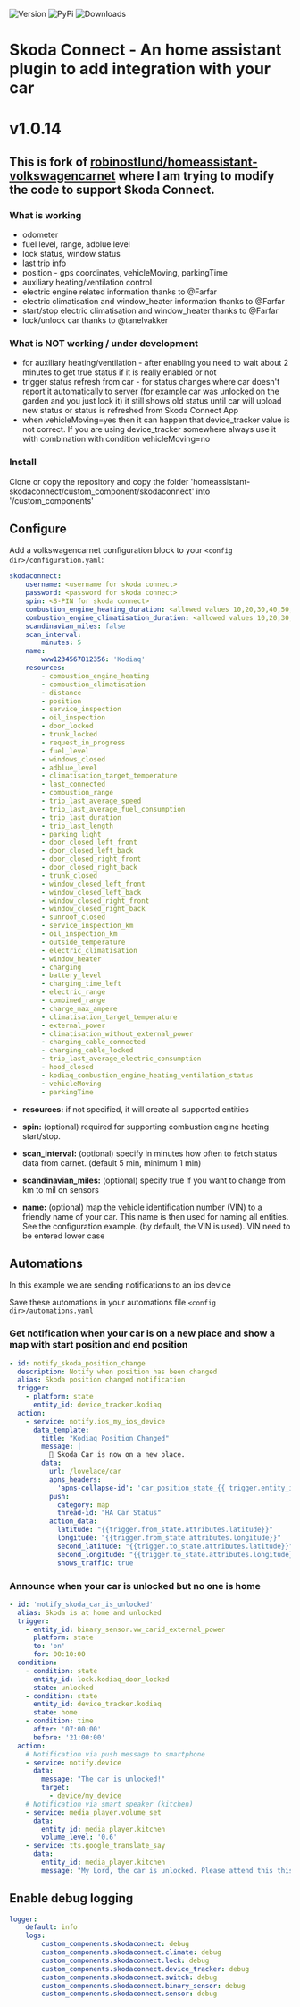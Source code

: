 ![Version](https://img.shields.io/github/v/release/lendy007/homeassistant-skodaconnect?include_prereleases)
![PyPi](https://img.shields.io/pypi/v/skodaconnect?label=latest%20pypi)
![Downloads](https://img.shields.io/github/downloads/lendy007/homeassistant-skodaconnect/total)

# Skoda Connect - An home assistant plugin to add integration with your car

# v1.0.14

## This is fork of [robinostlund/homeassistant-volkswagencarnet](https://github.com/robinostlund/homeassistant-volkswagencarnet) where I am trying to modify the code to support Skoda Connect.

### What is working
- odometer
- fuel level, range, adblue level
- lock status, window status
- last trip info
- position - gps coordinates, vehicleMoving, parkingTime 
- auxiliary heating/ventilation control
- electric engine related information thanks to @Farfar
- electric climatisation and window_heater information thanks to @Farfar
- start/stop electric climatisation and window_heater thanks to @Farfar
- lock/unlock car thanks to @tanelvakker

### What is NOT working / under development
- for auxiliary heating/ventilation - after enabling you need to wait about 2 minutes to get true status if it is really enabled or not
- trigger status refresh from car - for status changes where car doesn't report it automatically to server (for example car was unlocked on the garden and you just lock it) it still shows old status until car will upload new status or status is refreshed from Skoda Connect App
- when vehicleMoving=yes then it can happen that device_tracker value is not correct. If you are using device_tracker somewhere always use it with combination with condition vehicleMoving=no

### Install
Clone or copy the repository and copy the folder 'homeassistant-skodaconnect/custom_component/skodaconnect' into '<config dir>/custom_components'
    
## Configure

Add a volkswagencarnet configuration block to your `<config dir>/configuration.yaml`:
```yaml
skodaconnect:
    username: <username for skoda connect>
    password: <password for skoda connect>
    spin: <S-PIN for skoda connect>
    combustion_engine_heating_duration: <allowed values 10,20,30,40,50,60 (minutes)>
    combustion_engine_climatisation_duration: <allowed values 10,20,30,40,50,60 (minutes)>
    scandinavian_miles: false
    scan_interval:
        minutes: 5
    name:
        wvw1234567812356: 'Kodiaq'
    resources:
        - combustion_engine_heating         
        - combustion_climatisation
        - distance
        - position
        - service_inspection
        - oil_inspection
        - door_locked
        - trunk_locked
        - request_in_progress
        - fuel_level        
        - windows_closed        
        - adblue_level
        - climatisation_target_temperature
        - last_connected
        - combustion_range
        - trip_last_average_speed
        - trip_last_average_fuel_consumption
        - trip_last_duration
        - trip_last_length
        - parking_light
        - door_closed_left_front        
        - door_closed_left_back
        - door_closed_right_front
        - door_closed_right_back
        - trunk_closed
        - window_closed_left_front
        - window_closed_left_back
        - window_closed_right_front
        - window_closed_right_back
        - sunroof_closed
        - service_inspection_km
        - oil_inspection_km
        - outside_temperature
        - electric_climatisation
        - window_heater
        - charging
        - battery_level
        - charging_time_left
        - electric_range
        - combined_range
        - charge_max_ampere
        - climatisation_target_temperature
        - external_power
        - climatisation_without_external_power
        - charging_cable_connected
        - charging_cable_locked
        - trip_last_average_electric_consumption
        - hood_closed
        - kodiaq_combustion_engine_heating_ventilation_status
        - vehicleMoving
        - parkingTime
```

* **resources:** if not specified, it will create all supported entities

* **spin:** (optional) required for supporting combustion engine heating start/stop.

* **scan_interval:** (optional) specify in minutes how often to fetch status data from carnet. (default 5 min, minimum 1 min)

* **scandinavian_miles:** (optional) specify true if you want to change from km to mil on sensors

* **name:** (optional) map the vehicle identification number (VIN) to a friendly name of your car. This name is then used for naming all entities. See the configuration example. (by default, the VIN is used). VIN need to be entered lower case

## Automations

In this example we are sending notifications to an ios device

Save these automations in your automations file `<config dir>/automations.yaml`

### Get notification when your car is on a new place and show a map with start position and end position
```yaml
- id: notify_skoda_position_change
  description: Notify when position has been changed
  alias: Skoda position changed notification
  trigger:
    - platform: state
      entity_id: device_tracker.kodiaq
  action:
    - service: notify.ios_my_ios_device
      data_template:
        title: "Kodiaq Position Changed"
        message: |
          🚗 Skoda Car is now on a new place.
        data:
          url: /lovelace/car
          apns_headers:
            'apns-collapse-id': 'car_position_state_{{ trigger.entity_id.split(".")[1] }}'
          push:
            category: map
            thread-id: "HA Car Status"
          action_data:
            latitude: "{{trigger.from_state.attributes.latitude}}"
            longitude: "{{trigger.from_state.attributes.longitude}}"
            second_latitude: "{{trigger.to_state.attributes.latitude}}"
            second_longitude: "{{trigger.to_state.attributes.longitude}}"
            shows_traffic: true
```

### Announce when your car is unlocked but no one is home
```yaml
- id: 'notify_skoda_car_is_unlocked'
  alias: Skoda is at home and unlocked
  trigger:
    - entity_id: binary_sensor.vw_carid_external_power
      platform: state
      to: 'on'
      for: 00:10:00
  condition:
    - condition: state
      entity_id: lock.kodiaq_door_locked
      state: unlocked
    - condition: state
      entity_id: device_tracker.kodiaq
      state: home
    - condition: time
      after: '07:00:00'
      before: '21:00:00'
  action:
    # Notification via push message to smartphone
    - service: notify.device
      data:
        message: "The car is unlocked!"
        target:
          - device/my_device
    # Notification via smart speaker (kitchen)
    - service: media_player.volume_set
      data:
        entity_id: media_player.kitchen
        volume_level: '0.6'
    - service: tts.google_translate_say
      data:
        entity_id: media_player.kitchen
        message: "My Lord, the car is unlocked. Please attend this this issue at your earliest inconvenience!"
```

## Enable debug logging
```yaml
logger:
    default: info
    logs:        
        custom_components.skodaconnect: debug
        custom_components.skodaconnect.climate: debug
        custom_components.skodaconnect.lock: debug
        custom_components.skodaconnect.device_tracker: debug
        custom_components.skodaconnect.switch: debug
        custom_components.skodaconnect.binary_sensor: debug
        custom_components.skodaconnect.sensor: debug
 ```


